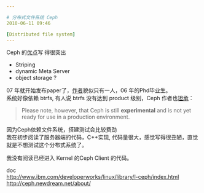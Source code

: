 ```yaml
---

# 分布式文件系统 Ceph
2010-06-11 09:46

[Distributed file system]
---
```



Ceph 的[优点](http://ceph.newdream.net/about/)写 得很突出
* Striping
* dynamic Meta Server
* object  storage ?

07 年就开始发布paper了，<a href="http://www.newdream.net/%7Esage/">作者</a>貌似只有一人，06 年的Phd毕业生。<br />
系统好像依赖 btrfs, 有人说 btrfs 没有达到 product  级别，Ceph 作者也<a href="http://ceph.newdream.net/2010/05/linux-v2-6-34-is-out/">坦承</a>：
>
> Please note, however, that Ceph is still  **experimental** and is not yet ready for use in a production environment.
>

因为Ceph依赖文件系统，搭建测试会比较费劲<br />
我在初步阅读了服务器端的代码，C++实现, 代码量很大，感觉写得很丑陋，直觉就是不想测试这个分布式系统了。

我没有阅读已经进入 Kernel 的Ceph Client 的代码。

doc<br />
<a href="http://www.ibm.com/developerworks/linux/library/l-ceph/index.html" target="_blank">http://www.ibm.com/developerworks/linux/library/l-ceph/index.html</a><br />
<a href="http://ceph.newdream.net/about/" target="_blank">http://ceph.newdream.net/about/</a>